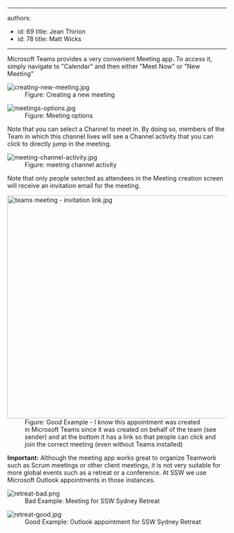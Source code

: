 

---
authors:
  - id: 69
    title: Jean Thirion
  - id: 78
    title: Matt Wicks
---




<span class='intro'> Microsoft Teams provides a very convenient Meeting app. To access it, simply navigate to &quot;Calendar&quot;&#160;and then either &quot;Meet Now&quot;&#160;or &quot;New Meeting&quot;<br> </span>

<dl class="image"><dt>
      <img src="/PublishingImages/creating-new-meeting.jpg" alt="creating-new-meeting.jpg" />
   </dt><dd>​Figure&#58; Creating a new meeting&#160;</dd></dl><dl class="image"><dt>
      <img src="/PublishingImages/meetings-options.jpg" alt="meetings-options.jpg" />
   </dt><dd>Figure&#58; Meeting options</dd></dl><p>Note that you can select a Channel to meet in. By doing so, members of the Team in which this channel lives will see a Channel activity that you can click to directly jump in the meeting.<br></p><dl class="image"><dt>
      <img src="/PublishingImages/meeting-channel-activity.jpg" alt="meeting-channel-activity.jpg" />​
   </dt><dd>Figure&#58; meeting channel activity</dd></dl><p>Note that only people selected as attendees in the Meeting creation screen will receive an invitation email for the meeting.<br></p><dl class="goodImage"><dt><img src="/SiteAssets/run-your-meetings-through-teams/team%20meetings%20-%20appointment%20from%20teams.jpg" alt="teams meeting - invitation link.jpg" style="width&#58;512px;" /></dt><dd>​​Figure&#58; Good Example - I know this appointment was created in&#160;Microsoft Teams since it was created on behalf of the team (see sender) and at&#160;the bottom&#160;it&#160;has&#160;a link so that people can click and join the correct meeting (even without Teams installed)</dd></dl>
<p></p><p><b>Important&#58;</b> Although the meeting app works great to organize Teamwork such as Scrum meetings or other client meetings, it is not very suitable for more global events such as a retreat or a conference. At SSW we use Microsoft Outlook appointments in those instances. </p><dl class="badImage"><dt>
      <img src="/PublishingImages/retreat-bad.png" alt="retreat-bad.png" />
   </dt><dd>Bad Example&#58; Meeting for SSW Sydney Retreat</dd></dl><dl class="goodImage"><dt>
      <img src="/PublishingImages/retreat-good.jpg" alt="retreat-good.jpg" />
   </dt><dd>Good Example&#58; Outlook appointment for SSW Sydney Retreat<br><br></dd></dl>


